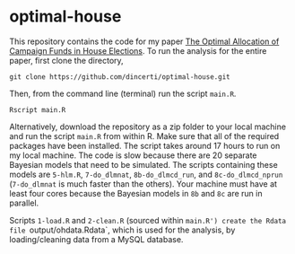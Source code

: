 # optimal-house
This repository contains the code for my paper [The Optimal Allocation of Campaign Funds
in House Elections](http://devinincerti.com/papers/optimal_house.pdf). To run the analysis for the entire paper,
first clone the directory,

```
git clone https://github.com/dincerti/optimal-house.git

```
Then, from the command line (terminal) run the script `main.R`.

````
Rscript main.R
````

Alternatively, download the repository as a zip folder to your local machine and run the script `main.R` from within R.
Make sure that all of the required packages have been installed. The script takes around 17 hours to run on 
my local machine. The code is slow because there are 20 separate Bayesian models that need to be simulated.
The scripts containing these models are `5-hlm.R`, `7-do_dlmnat`, `8b-do_dlmcd_run`, and 
`8c-do_dlmcd_nprun` (`7-do_dlmnat` is much faster than the others). Your machine must have at least four cores because 
the Bayesian models in `8b` and `8c` are run in parallel.

Scripts `1-load.R` and `2-clean.R` (sourced within `main.R') create the Rdata file `output/ohdata.Rdata`, which is used for the analysis, 
by loading/cleaning data from a MySQL database. 

